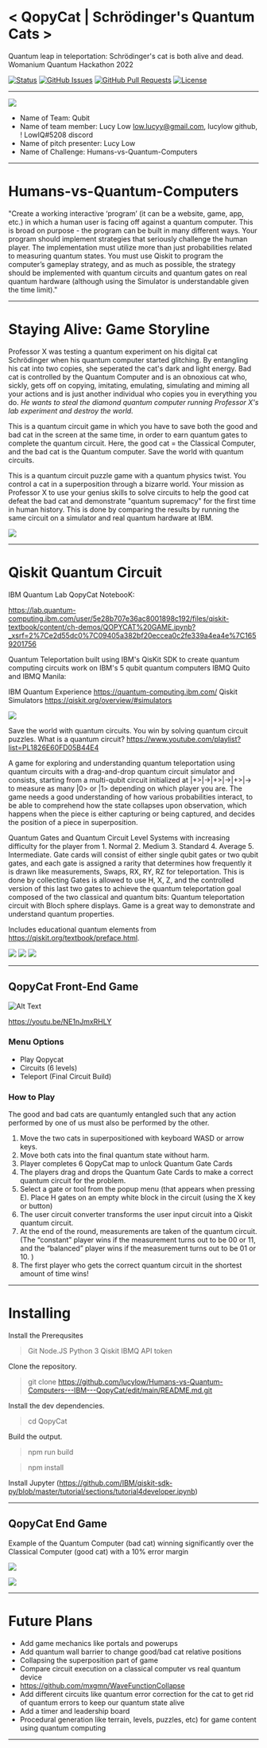 # < QopyCat | Schrödinger's Quantum Cats >
Quantum leap in teleportation: Schrödinger's cat is both alive and dead.
Womanium Quantum Hackathon 2022

<div>
  
  [![Status](https://img.shields.io/badge/status-work--in--progress-success.svg)]()
  [![GitHub Issues](https://img.shields.io/github/issues/lucylow/Humans-vs-Quantum-Computers---IBM---QopyCat.svg)](https://github.com/lucylow/Deep-Learning-Mahjong---/issues)
  [![GitHub Pull Requests](https://img.shields.io/github/issues-pr/lucylow/Humans-vs-Quantum-Computers---IBM---QopyCat.svg)](https://github.com/lucylow/Humans-vs-Quantum-Computers---IBM---QopyCat/pulls)
  [![License](https://img.shields.io/bower/l/bootstrap)]()

</div>

---
![](https://github.com/lucylow/Humans-vs-Quantum-Computers---IBM---QopyCat/blob/main/data/Screen%20Shot%202022-08-23%20at%207.54.19%20PM.png?raw=true)


* Name of Team: Qubit
* Name of team member: Lucy Low low.lucyy@gmail.com, lucylow github, ! LowIQ#5208 discord
* Name of pitch presenter: Lucy Low
* Name of Challenge: Humans-vs-Quantum-Computers


---

# Humans-vs-Quantum-Computers


"Create a working interactive ‘program’ (it can be a website, game, app, etc.) in which a human user is facing off against a quantum computer. This is broad on purpose - the program can be built in many different ways. Your program should implement strategies that seriously challenge the human player. The implementation must utilize more than just probabilities related to measuring quantum states. You must use Qiskit to program the computer’s gameplay strategy, and as much as possible, the strategy should be implemented with quantum circuits and quantum gates on real quantum hardware (although using the Simulator is understandable given the time limit)."

---

# Staying Alive: Game Storyline


Professor X was testing a quantum experiment on his digital cat Schrödinger when his quantum computer started glitching. By entangling his cat into two copies, she seperated the cat's dark and light energy. Bad cat is controlled by the Quantum Computer and is an obnoxious cat who, sickly, gets off on copying, imitating, emulating, simulating and miming all your actions and is just another individual who copies you in everything you do. *He wants to steal the diamond quantum computer running Professor X's lab experiment and destroy the world.*

This is a quantum circuit game in which you have to save both the good and bad cat in the screen at the same time, in order to earn quantum gates to complete the quantum circuit. Here, the good cat = the Classical Computer, and the bad cat is the Quantum computer.  Save the world with quantum circuits.

This is a quantum circuit puzzle game with a quantum physics twist. You control a cat in a superposition through a bizarre world. Your mission as Professor X to use your genius skills to solve circuits to help the good cat defeat the bad cat and demonstrate "quantum supremacy" for the first time in human history. This is done by comparing the results by running the same circuit on a simulator and real quantum hardware at IBM.


![](https://github.com/lucylow/Humans-vs-Quantum-Computers---IBM---QopyCat/blob/main/data/Screen%20Shot%202022-08-23%20at%207.56.55%20PM.png?raw=true)

---

# Qiskit Quantum Circuit

IBM Quantum Lab QopyCat NotebooK:

https://lab.quantum-computing.ibm.com/user/5e28b707e36ac8001898c192/files/qiskit-textbook/content/ch-demos/QOPYCAT%20GAME.ipynb?_xsrf=2%7Ce2d55dc0%7C09405a382bf20eccea0c2fe339a4ea4e%7C1659201756


Quantum Teleportation built using IBM's QisKit SDK to create quantum computing circuits work on  IBM's  5 qubit quantum computers IBMQ Quito and IBMQ Manila: 

IBM Quantum Experience https://quantum-computing.ibm.com/ Qiskit Simulators https://qiskit.org/overview/#simulators


![](https://github.com/lucylow/Humans-vs-Quantum-Computers---IBM---QopyCat/blob/main/data/Screen%20Shot%202022-08-23%20at%209.46.05%20PM.png?raw=true)



Save the world with quantum circuits. You win by solving quantum circuit puzzles. What is a quantum circuit? https://www.youtube.com/playlist?list=PL1826E60FD05B44E4 


A game for exploring and understanding quantum teleportation using quantum circuits with a drag-and-drop quantum circuit simulator and consists, starting from a multi-qubit circuit initialized at |+>|->|+>|->|+>|-> to measure as many |0> or |1> depending on which player you are. The game needs a good understanding of how various probabilities interact, to be able to comprehend how the state collapses upon observation, which happens when the piece is either capturing or being captured, and decides the position of a piece in superposition. 


Quantum Gates and Quantum Circuit Level Systems with increasing difficulty for the player from 1. Normal 2. Medium 3. Standard 4. Average 5. Intermediate. Gate cards will consist of either single qubit gates or two qubit gates, and each gate is assigned a rarity that determines how frequently it is drawn like measurements, Swaps, RX, RY, RZ for teleportation. This is done by collecting Gates is allowed to use H, X, Z, and the controlled version of this last two gates to achieve the quantum teleportation goal composed of the two classical and quantum bits: Quantum teleportation circuit with Bloch sphere displays. Game is a great way to demonstrate and understand quantum properties. 

Includes educational quantum elements from https://qiskit.org/textbook/preface.html.



![](https://github.com/lucylow/Humans-vs-Quantum-Computers---IBM---QopyCat/blob/main/data/qiskit/Screen%20Shot%202022-08-23%20at%2010.54.33%20PM.png?raw=true)
![](https://github.com/lucylow/Humans-vs-Quantum-Computers---IBM---QopyCat/blob/main/data/qiskit/Screen%20Shot%202022-08-23%20at%2010.54.43%20PM.png?raw=true)
![](https://github.com/lucylow/Humans-vs-Quantum-Computers---IBM---QopyCat/blob/main/data/qiskit/Screen%20Shot%202022-08-23%20at%2010.54.58%20PM.png?raw=true)





----

## QopyCat Front-End Game 

![Alt Text](https://github.com/lucylow/IBM-QopyCat/blob/main/data/ezgif.com-gif-maker%20(15).gif?raw=true)

https://youtu.be/NE1nJmxRHLY

### Menu Options
* Play Qopycat
* Circuits (6 levels)
* Teleport (Final Circuit Build)

### How to Play


The good and bad cats are quantumly entangled such that any action performed by one of us must also be performed by the other. 


1. Move the two cats in superpositioned with keyboard WASD or arrow keys. 
2. Move both cats into the final quantum state without harm.
3. Player completes 6 QopyCat map to unlock Quantum Gate Cards
4. The players drag and drops the Quantum Gate Cards to make a correct quantum circuit for the problem. 
5.  Select a gate or tool from the popup menu (that appears when pressing E). Place H gates on an empty white block in the circuit (using the X key or button)
6. The user circuit converter transforms the user input circuit into a Qiskit quantum circuit.
7. At the end of the round, measurements are taken of the quantum circuit. (The “constant” player wins if the measurement turns out to be 00 or 11, and the “balanced” player wins if the measurement turns out to be 01 or 10. )
8. The first player who gets the correct quantum circuit in the shortest amount of time wins!




---

# Installing 


Install the Prerequsites

> Git
> Node.JS
> Python 3
> Qiskit
> IBMQ API token

Clone the repository.

> git clone https://github.com/lucylow/Humans-vs-Quantum-Computers---IBM---QopyCat/edit/main/README.md.git

Install the dev dependencies.

> cd QopyCat

Build the output.

> npm run build

> npm install

Install Jupyter (https://github.com/IBM/qiskit-sdk-py/blob/master/tutorial/sections/tutorial4developer.ipynb)

---

## QopyCat End Game 

Example of the Quantum Computer (bad cat) winning significantly over the Classical Computer (good cat) with a 10% error margin

![](https://github.com/lucylow/Humans-vs-Quantum-Computers---IBM---QopyCat/blob/main/data/qiskit/Screen%20Shot%202022-08-23%20at%2010.55.13%20PM.png?raw=true)

![](https://github.com/lucylow/Humans-vs-Quantum-Computers---IBM---QopyCat/blob/main/data/qiskit/Screen%20Shot%202022-08-23%20at%2010.55.24%20PM.png?raw=true)

---

# Future Plans
* Add game mechanics like portals and powerups
* Add quantum wall barrier to change good/bad cat relative positions
* Collapsing the superposition part of game
* Compare circuit execution on a classical computer vs real quantum device
* https://github.com/mxgmn/WaveFunctionCollapse
* Add different circuits like quantum error correction for the cat to get rid of quantum errors to keep our quantum state alive
* Add a timer and leadership board 
* Procedural generation like terrain, levels, puzzles, etc) for game content using quantum computing 

---
